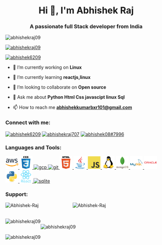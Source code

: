 <h1 align="center">Hi 👋, I'm Abhishek Raj</h1>
<h3 align="center">A passionate full Stack developer from India</h3>

<p align="left"> <img src="https://komarev.com/ghpvc/?username=abhishekraj09&label=Profile%20views&color=0e75b6&style=flat" alt="abhishekraj09" /> </p>

<p align="left"> <a href="https://github.com/ryo-ma/github-profile-trophy"><img src="https://github-profile-trophy.vercel.app/?username=abhishekraj09" alt="abhishekraj09" /></a> </p>

<p align="left"> <a href="https://twitter.com/abhishek6209" target="blank"><img src="https://img.shields.io/twitter/follow/abhishek6209?logo=twitter&style=for-the-badge" alt="abhishek6209" /></a> </p>

- 🔭 I’m currently working on **Linux**

- 🌱 I’m currently learning **reactjs,linux**

- 👯 I’m looking to collaborate on **Open source**

- 💬 Ask me about **Python Html Css javascipt linux Sql**

- 📫 How to reach me **abhishekkumarbxr101@gmail.com**

<h3 align="left">Connect with me:</h3>
<p align="left">
<a href="https://twitter.com/abhishek6209" target="blank"><img align="center" src="https://raw.githubusercontent.com/rahuldkjain/github-profile-readme-generator/master/src/images/icons/Social/twitter.svg" alt="abhishek6209" height="30" width="40" /></a>
<a href="https://linkedin.com/in/abhishekraj707" target="blank"><img align="center" src="https://raw.githubusercontent.com/rahuldkjain/github-profile-readme-generator/master/src/images/icons/Social/linked-in-alt.svg" alt="abhishekraj707" height="30" width="40" /></a>
<a href="https://discord.gg/abhishek08#7996" target="blank"><img align="center" src="https://raw.githubusercontent.com/rahuldkjain/github-profile-readme-generator/master/src/images/icons/Social/discord.svg" alt="abhishek08#7996" height="30" width="40" /></a>
</p>

<h3 align="left">Languages and Tools:</h3>
<p align="left"> <a href="https://aws.amazon.com" target="_blank" rel="noreferrer"> <img src="https://raw.githubusercontent.com/devicons/devicon/master/icons/amazonwebservices/amazonwebservices-original-wordmark.svg" alt="aws" width="40" height="40"/> </a> <a href="https://www.w3schools.com/css/" target="_blank" rel="noreferrer"> <img src="https://raw.githubusercontent.com/devicons/devicon/master/icons/css3/css3-original-wordmark.svg" alt="css3" width="40" height="40"/> </a> <a href="https://cloud.google.com" target="_blank" rel="noreferrer"> <img src="https://www.vectorlogo.zone/logos/google_cloud/google_cloud-icon.svg" alt="gcp" width="40" height="40"/> </a> <a href="https://git-scm.com/" target="_blank" rel="noreferrer"> <img src="https://www.vectorlogo.zone/logos/git-scm/git-scm-icon.svg" alt="git" width="40" height="40"/> </a> <a href="https://www.w3.org/html/" target="_blank" rel="noreferrer"> <img src="https://raw.githubusercontent.com/devicons/devicon/master/icons/html5/html5-original-wordmark.svg" alt="html5" width="40" height="40"/> </a> <a href="https://www.java.com" target="_blank" rel="noreferrer"> <img src="https://raw.githubusercontent.com/devicons/devicon/master/icons/java/java-original.svg" alt="java" width="40" height="40"/> </a> <a href="https://developer.mozilla.org/en-US/docs/Web/JavaScript" target="_blank" rel="noreferrer"> <img src="https://raw.githubusercontent.com/devicons/devicon/master/icons/javascript/javascript-original.svg" alt="javascript" width="40" height="40"/> </a> <a href="https://www.linux.org/" target="_blank" rel="noreferrer"> <img src="https://raw.githubusercontent.com/devicons/devicon/master/icons/linux/linux-original.svg" alt="linux" width="40" height="40"/> </a> <a href="https://www.mongodb.com/" target="_blank" rel="noreferrer"> <img src="https://raw.githubusercontent.com/devicons/devicon/master/icons/mongodb/mongodb-original-wordmark.svg" alt="mongodb" width="40" height="40"/> </a> <a href="https://www.mysql.com/" target="_blank" rel="noreferrer"> <img src="https://raw.githubusercontent.com/devicons/devicon/master/icons/mysql/mysql-original-wordmark.svg" alt="mysql" width="40" height="40"/> </a> <a href="https://www.oracle.com/" target="_blank" rel="noreferrer"> <img src="https://raw.githubusercontent.com/devicons/devicon/master/icons/oracle/oracle-original.svg" alt="oracle" width="40" height="40"/> </a> <a href="https://www.python.org" target="_blank" rel="noreferrer"> <img src="https://raw.githubusercontent.com/devicons/devicon/master/icons/python/python-original.svg" alt="python" width="40" height="40"/> </a> <a href="https://reactjs.org/" target="_blank" rel="noreferrer"> <img src="https://raw.githubusercontent.com/devicons/devicon/master/icons/react/react-original-wordmark.svg" alt="react" width="40" height="40"/> </a> <a href="https://www.sqlite.org/" target="_blank" rel="noreferrer"> <img src="https://www.vectorlogo.zone/logos/sqlite/sqlite-icon.svg" alt="sqlite" width="40" height="40"/> </a> </p>

<h3 align="left">Support:</h3>
<p><a href="https://www.buymeacoffee.com/Abhishek-Raj"> <img align="left" src="https://cdn.buymeacoffee.com/buttons/v2/default-yellow.png" height="50" width="210" alt="Abhishek-Raj" /></a><a href="https://ko-fi.com/Abhishek-Raj"> <img align="left" src="https://cdn.ko-fi.com/cdn/kofi3.png?v=3" height="50" width="210" alt="Abhishek-Raj" /></a></p><br><br>

<p><img align="left" src="https://github-readme-stats.vercel.app/api/top-langs?username=abhishekraj09&show_icons=true&locale=en&layout=compact" alt="abhishekraj09" /></p>

<p>&nbsp;<img align="center" src="https://github-readme-stats.vercel.app/api?username=abhishekraj09&show_icons=true&locale=en" alt="abhishekraj09" /></p>

<p><img align="center" src="https://github-readme-streak-stats.herokuapp.com/?user=abhishekraj09&" alt="abhishekraj09" /></p>
